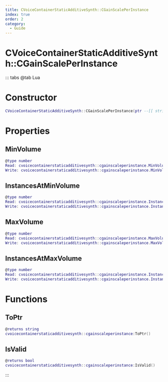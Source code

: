 ```yaml
---
title: CVoiceContainerStaticAdditiveSynth::CGainScalePerInstance
index: true
order: 2
category:
  - Guide
---
```


# CVoiceContainerStaticAdditiveSynth::CGainScalePerInstance

::: tabs
@tab Lua
# Constructor
```lua
CVoiceContainerStaticAdditiveSynth::CGainScalePerInstance(ptr --[[ string ]])
```
# Properties
## MinVolume 
```lua
@type number
Read: cvoicecontainerstaticadditivesynth::cgainscaleperinstance.MinVolume
Write: cvoicecontainerstaticadditivesynth::cgainscaleperinstance.MinVolume = value
```
## InstancesAtMinVolume 
```lua
@type number
Read: cvoicecontainerstaticadditivesynth::cgainscaleperinstance.InstancesAtMinVolume
Write: cvoicecontainerstaticadditivesynth::cgainscaleperinstance.InstancesAtMinVolume = value
```
## MaxVolume 
```lua
@type number
Read: cvoicecontainerstaticadditivesynth::cgainscaleperinstance.MaxVolume
Write: cvoicecontainerstaticadditivesynth::cgainscaleperinstance.MaxVolume = value
```
## InstancesAtMaxVolume 
```lua
@type number
Read: cvoicecontainerstaticadditivesynth::cgainscaleperinstance.InstancesAtMaxVolume
Write: cvoicecontainerstaticadditivesynth::cgainscaleperinstance.InstancesAtMaxVolume = value
```
# Functions
## ToPtr
```lua
@returns string
cvoicecontainerstaticadditivesynth::cgainscaleperinstance:ToPtr()
```
## IsValid
```lua
@returns bool
cvoicecontainerstaticadditivesynth::cgainscaleperinstance:IsValid()
```

:::